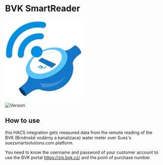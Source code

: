# BVK SmartReader

![Logo](custom_components/bvk_smartreader/icon.png)

![Version](https://img.shields.io/badge/version-1.0.28-blue)

## How to use

this HACS integration gets measured data from the remote reading of the BVK (Brněnské vodárny a kanalizace) water meter over Sues's suezsmartsolutions.com platform.

You need to know the username and password of your customer account to use the BVK portal https://zis.bvk.cz/ and the point of purchase number.

